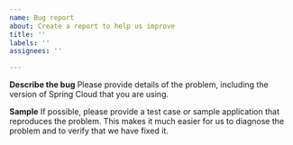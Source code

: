 ```yaml
---
name: Bug report
about: Create a report to help us improve
title: ''
labels: ''
assignees: ''

---
```


**Describe the bug**
Please provide details of the problem, including the version of Spring Cloud that you
are using. 

**Sample**
If possible, please provide a test case or sample application that reproduces
the problem. This makes it much easier for us to diagnose the problem and to verify that
we have fixed it.
